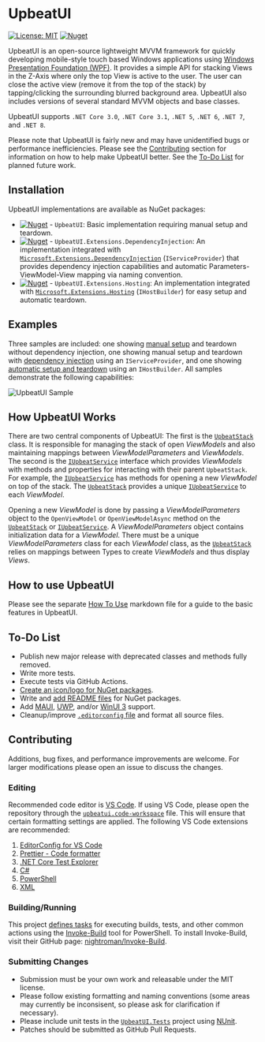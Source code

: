 <!-- This file is part of the UpbeatUI project, which is released under MIT License.
     See LICENSE.md or visit:
     https://github.com/pulselyre/upbeatui/blob/main/LICENSE.md
     -->

# UpbeatUI

[![License: MIT](https://img.shields.io/badge/License-MIT-yellow.svg)](https://github.com/pulselyre/UpbeatUI/blob/main/LICENSE.md)
[![Nuget](https://img.shields.io/nuget/v/UpbeatUI)](https://www.nuget.org/packages/UpbeatUI/)

UpbeatUI is an open-source lightweight MVVM framework for quickly developing mobile-style touch based Windows applications using [Windows Presentation Foundation (WPF)](https://github.com/dotnet/wpf). It provides a simple API for stacking Views in the Z-Axis where only the top View is active to the user. The user can close the active view (remove it from the top of the stack) by tapping/clicking the surrounding blurred background area. UpbeatUI also includes versions of several standard MVVM objects and base classes.

UpbeatUI supports `.NET Core 3.0`, `.NET Core 3.1`, `.NET 5`, `.NET 6`, `.NET 7`, and `.NET 8`.

Please note that UpbeatUI is fairly new and may have unidentified bugs or performance inefficiencies. Please see the [Contributing](#contributing) section for information on how to help make UpbeatUI better. See the [To-Do List](#to-do-list) for planned future work.

## Installation

UpbeatUI implementations are available as NuGet packages:

- [![Nuget](https://img.shields.io/nuget/v/UpbeatUI)](https://www.nuget.org/packages/UpbeatUI/) - `UpbeatUI`: Basic implementation requiring manual setup and teardown.
- [![Nuget](https://img.shields.io/nuget/v/UpbeatUI.Extensions.DependencyInjection)](https://www.nuget.org/packages/UpbeatUI.Extensions.DependencyInjection/) - `UpbeatUI.Extensions.DependencyInjection`: An implementation integrated with [`Microsoft.Extensions.DependencyInjection`](https://www.nuget.org/packages/Microsoft.Extensions.DependencyInjection) (`IServiceProvider`) that provides dependency injection capabilities and automatic Parameters-ViewModel-View mapping via naming convention.
- [![Nuget](https://img.shields.io/nuget/v/UpbeatUI.Extensions.Hosting)](https://www.nuget.org/packages/UpbeatUI.Extensions.Hosting/) - `UpbeatUI.Extensions.Hosting`: An implementation integrated with [`Microsoft.Extensions.Hosting`](https://www.nuget.org/packages/Microsoft.Extensions.Hosting) (`IHostBuilder`) for easy setup and automatic teardown.

## Examples

Three samples are included: one showing [manual setup](samples/ManualUpbeatUISample) and teardown without dependency injection, one showing manual setup and teardown with [dependency injection](samples/ServiceProvidedUpbeatUISample) using an `IServiceProvider`, and one showing [automatic setup and teardown](samples/HostedUpbeatUISample) using an `IHostBuilder`. All samples demonstrate the following capabilities:

![UpbeatUI Sample](https://github.com/Pulselyre/UpbeatUI/assets/20475952/968f2465-43cb-4486-a671-c8a0d898022e)

## How UpbeatUI Works

There are two central components of UpbeatUI: The first is the [`UpbeatStack`](source/UpbeatUI/ViewModel/UpbeatStack.cs) class. It is responsible for managing the stack of open _ViewModels_ and also maintaining mappings between _ViewModelParameters_ and _ViewModels_. The second is the [`IUpbeatService`](source/UpbeatUI/ViewModel/IUpbeatService.cs) interface which provides _ViewModels_ with methods and properties for interacting with their parent `UpbeatStack`. For example, the [`IUpbeatService`](source/UpbeatUI/ViewModel/IUpbeatService.cs) has methods for opening a new _ViewModel_ on top of the stack. The [`UpbeatStack`](source/UpbeatUI/ViewModel/UpbeatStack.cs) provides a unique [`IUpbeatService`](source/UpbeatUI/ViewModel/IUpbeatService.cs) to each _ViewModel_.

Opening a new _ViewModel_ is done by passing a _ViewModelParameters_ object to the `OpenViewModel` or `OpenViewModelAsync` method on the [`UpbeatStack`](source/UpbeatUI/ViewModel/UpbeatStack.cs) or [`IUpbeatService`](source/UpbeatUI/ViewModel/IUpbeatService.cs). A _ViewModelParameters_ object contains initialization data for a _ViewModel_. There must be a unique _ViewModelParameters_ class for each _ViewModel_ class, as the [`UpbeatStack`](source/UpbeatUI/ViewModel/UpbeatStack.cs) relies on mappings between Types to create _ViewModels_ and thus display _Views_.

## How to use UpbeatUI

Please see the separate [How To Use](HOW-TO-USE.md) markdown file for a guide to the basic features in UpbeatUI.

## To-Do List

- Publish new major release with deprecated classes and methods fully removed.
- Write more tests.
- Execute tests via GitHub Actions.
- [Create an icon/logo for NuGet packages](https://github.com/NuGet/Home/wiki/Packaging-Icon-within-the-nupkg).
- Write and [add README files](https://devblogs.microsoft.com/nuget/add-a-readme-to-your-nuget-package/) for NuGet packages.
- Add [MAUI](https://github.com/dotnet/maui), [UWP](https://learn.microsoft.com/en-us/windows/uwp/), and/or [WinUI 3](https://learn.microsoft.com/en-us/windows/apps/winui/winui3/) support.
- Cleanup/improve [`.editorconfig` file](.editorconfig) and format all source files.
<!--
- Remove the [`UpbeatControl`](source\UpbeatUI\View\UpbeatControl.cs) entirely, and rely on [`<DataTemplate DataType="{x:Type ...}">`](https://learn.microsoft.com/en-us/dotnet/desktop/wpf/data/data-templating-overview#the-datatype-property) instead to match _ViewModel_ instances on the [`UpbeatStack`](source\UpbeatUI\ViewModel\UpbeatStack.cs) with _Views_. Also, re-implement the percentage size and position behavior as a [WPF Decorator](https://learn.microsoft.com/en-us/dotnet/api/system.windows.controls.decorator).
- Cleanup/improve [`.gitignore` file](.gitignore) (too many unnecessary items listed).
- Deprecate the public [`ActionDeferrer`](source\UpbeatUI\ViewModel\ActionDeferrer.cs) (and move all functionality to [`UpbeatStack.UpbeatServiceDeferrer`](source\UpbeatUI\ViewModel\UpbeatStack.UpbeatServiceDeferrer.cs)).
- Simplify [`HostedUpbeatBuilder`](source\UpbeatUI.Extensions.Hosting\HostedUpbeatBuilder.cs), [`HostedUpbeatSerivce`](source\UpbeatUI.Extensions.Hosting\HostedUpbeatService.cs), [`UpbeatApplicationService`](source\UpbeatUI.Extensions.Hosting\UpbeatApplicationService.cs), and [`ConfigureUpbeatHost`](source/UpbeatUI.Extensions.Hosting/Extensions.cs#L22) implementations.
-->

## Contributing

Additions, bug fixes, and performance improvements are welcome. For larger modifications please open an issue to discuss the changes.

### Editing

Recommended code editor is [VS Code](https://code.visualstudio.com/). If using VS Code, please open the repository through the [`upbeatui.code-workspace`](upbeatui.code-workspace) file. This will ensure that certain formatting settings are applied. The following VS Code extensions are recommended:

1. [EditorConfig for VS Code](https://marketplace.visualstudio.com/items?itemName=EditorConfig.EditorConfig)
2. [Prettier - Code formatter](https://marketplace.visualstudio.com/items?itemName=esbenp.prettier-vscode)
3. [.NET Core Test Explorer](https://marketplace.visualstudio.com/items?itemName=formulahendry.dotnet-test-explorer)
4. [C#](https://marketplace.visualstudio.com/items?itemName=ms-dotnettools.csharp)
5. [PowerShell](https://marketplace.visualstudio.com/items?itemName=ms-vscode.PowerShell)
6. [XML](https://marketplace.visualstudio.com/items?itemName=redhat.vscode-xml)

### Building/Running

This project [defines tasks](UpbeatUI.build.ps1) for executing builds, tests, and other common actions using the [Invoke-Build](https://github.com/nightroman/Invoke-Build) tool for PowerShell. To install Invoke-Build, visit their GitHub page: [nightroman/Invoke-Build](https://github.com/nightroman/Invoke-Build#install-as-module).

### Submitting Changes

- Submission must be your own work and releasable under the MIT license.
- Please follow existing formatting and naming conventions (some areas may currently be inconsisent, so please ask for clarification if necessary).
- Please include unit tests in the [`UpbeatUI.Tests`](source/UpbeatUI.Tests/) project using [NUnit](https://github.com/nunit/nunit).
- Patches should be submitted as GitHub Pull Requests.
